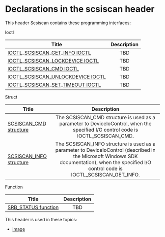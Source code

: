 # Declarations in the scsiscan header
This header Scsiscan contains these programming interfaces:

Ioctl

| Title        | Description    |
| ------------- |:-------------:|
| [IOCTL_SCSISCAN_GET_INFO IOCTL](ni-scsiscan-ioctl-scsiscan-get-info.md) | TBD |
| [IOCTL_SCSISCAN_LOCKDEVICE IOCTL](ni-scsiscan-ioctl-scsiscan-lockdevice.md) | TBD |
| [IOCTL_SCSISCAN_CMD IOCTL](ni-scsiscan-ioctl-scsiscan-cmd.md) | TBD |
| [IOCTL_SCSISCAN_UNLOCKDEVICE IOCTL](ni-scsiscan-ioctl-scsiscan-unlockdevice.md) | TBD |
| [IOCTL_SCSISCAN_SET_TIMEOUT IOCTL](ni-scsiscan-ioctl-scsiscan-set-timeout.md) | TBD |
Struct

| Title        | Description    |
| ------------- |:-------------:|
| [SCSISCAN_CMD structure](ns-scsiscan--scsiscan-cmd.md) | The SCSISCAN_CMD structure is used as a parameter to DeviceIoControl, when the specified I/O control code is IOCTL_SCSISCAN_CMD. |
| [SCSISCAN_INFO structure](ns-scsiscan--scsiscan-info.md) | The SCSISCAN_INFO structure is used as a parameter to DeviceIoControl (described in the Microsoft Windows SDK documentation), when the specified I/O control code is IOCTL_SCSISCAN_GET_INFO. |
Function

| Title        | Description    |
| ------------- |:-------------:|
| [SRB_STATUS function](nf-scsiscan-srb-status.md) | TBD |

This header is used in these topics:

- [image](..content/_image)
